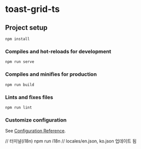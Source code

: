 # toast-grid-ts

## Project setup
```
npm install
```

### Compiles and hot-reloads for development
```
npm run serve
```

### Compiles and minifies for production
```
npm run build
```

### Lints and fixes files
```
npm run lint
```

### Customize configuration
See [Configuration Reference](https://cli.vuejs.org/config/).

// 터미널(i18n)
npm run i18n // locales/en.json, ko.json 업데이트 됨 
